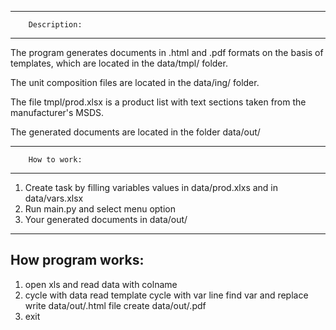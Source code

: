 ------------------------------
        Description:
------------------------------
The program generates documents in .html and .pdf formats on the basis of templates, which are located in the data/tmpl/ folder.

The unit composition files are located in the data/ing/ folder.

The file tmpl/prod.xlsx is a product list with text sections taken from the manufacturer's MSDS.

The generated documents are located in the folder data/out/

------------------------------
        How to work:
------------------------------
1. Create task by filling variables values in data/prod.xlxs and in data/vars.xlsx
2. Run main.py and select menu option
3. Your generated documents in data/out/

------------------------------
How program works:
------------------------------
1. open xls and read data with colname
2. cycle with data
	read template
		cycle with var line
			find var and replace
		write data/out/.html file
		create data/out/.pdf
3. exit
